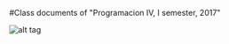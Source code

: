 #Class documents of "Programacion IV, I semester, 2017"

![alt tag](webDesignTips.jpg?raw=true "Title")